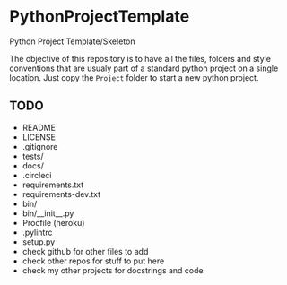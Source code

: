 # PythonProjectTemplate
Python Project Template/Skeleton

The objective of this repository is to have all the files, folders and style conventions that are usualy part of a standard python project on a single location.
Just copy the ```Project``` folder to start a new python project.


## TODO
* README
* LICENSE
* .gitignore
* tests/
* docs/
* .circleci
* requirements.txt
* requirements-dev.txt
* bin/
* bin/\_\_init__.py
* Procfile (heroku)
* .pylintrc
* setup.py
* check github for other files to add
* check other repos for stuff to put here
* check my other projects for docstrings and code